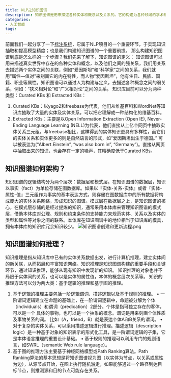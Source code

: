 ```yaml
---
title: NLP之知识图谱
description: 知识图谱是用来描述各种实体和概念以及关系的。它的构建为各种领域的学术研究提供了极具价值的参考；另外对网络搜索也产生的正面效果，比如谷歌的Knowledge Graph
categories:
- 人工智能
tags:
---
```


前面我们一起分享了一下[标注系统](http://tinyurl.com/y3k3lr5m)，它属于NLP项目的一个重要环节，于实现知识抽取和提高模型精度；也是我们构建知识图谱的一个重要前提。
那么构建知识图谱到底是怎么样的一个步骤？我们先来了解下，知识图谱的定义：
知识图谱可以用来描述真实世界中存在的各种实体和概念，以及他们之间的强关系，我们用关系去描述两个实体之间的关联，例如“爱因斯坦”和“科学家”之间的关系，我们就用“属性—值对”来刻画它的内在特性，而人物“爱因斯坦”，他有生日、民族、国籍、职业等属性。知识图谱可以通过人为构建与定义，去描述各种概念之间的弱关系，例如：“狭义相对论”和“广义相对论”之间的关系。
知识库目前可以分为两种类型：Curated KBs 和 Extracted KBs：
1. Curated KBs：以yago2和freebase为代表，他们从维基百科和WordNet等知识库抽取了大量的实体及实体关系，可以把它理解成一种结构化的维基百科。
2. Extracted KBs：主要是以Open Information Extraction (Open IE), Never-Ending Language Learning (NELL)为代表，他们直接从上亿个网页中抽取实体关系三元组。与freebase相比，这样得到的实体知识更具有多样性，而它们的实体关系和实体更多的则是自然语言的形式，如“爱因斯坦出生于德国。” 可以被表达为(“Albert.Einstein”, “was also born in”, “Germany”)。直接从网页中抽取出来的知识，也会存在一定的噪声，其精确度低于Curated KBs。

## 知识图谱如何架构？
知识图谱的逻辑结构分为两个层次：数据层和模式层。在知识图谱的数据层，知识以事实（fact）为单位存储在图数据库。如果以『实体-关系-实体』或者『实体-属性-值』三元组作为事实的基本表达方式，则存储在图数据库中的所有数据将构成庞大的实体关系网络，形成知识的图谱。模式层在数据层之上，是知识图谱的核心，在模式层存储的是经过提炼的知识，通常采用本体库来管理知识图谱的模式层，借助本体库对公理、规则和约束条件的支持能力来规范实体、关系以及实体的类型和属性等对象之间的联系。本体库在知识图谱中的地位相当于知识库的模具，拥有本体库的知识库冗余知识较少。
![知识图谱创建和更新流程.png](https://upload-images.jianshu.io/upload_images/18902003-c338ca24b09a015a.png?imageMogr2/auto-orient/strip%7CimageView2/2/w/1240)

## 知识图谱如何推理？
知识推理是指从知识库中已有的实体关系数据出发，进行计算机推理，建立实体间的新关联，从而拓展和丰富知识网络。知识推理是知识图谱构建的重要手段和关键环节，通过知识推理，能够从现有知识中发现新的知识。
知识推理的对象也并不局限于实体间的关系，也可以是实体的属性值，本体的概念层次关系等。
知识的推理方法可以分为两大类：基于逻辑的推理和基于图的推理。
1. 基于逻辑的推理主要包括一阶逻辑谓词、描述逻辑以及基于规则的推理。
• 一阶谓词逻辑建立在命题的基础上，在一阶谓词逻辑中，命题被分解为个体
（individuals）和谓词（predication）2部分。个体是指可独立存在的客体，可以是一个
具体的事物，也可以是一个抽象的概念。谓词是用来刻画个体性质及事物关系的词。
比如（A，friend，B）就是表达个体A和B关系的谓词。
• 对于复杂的实体关系，可以采用描述逻辑进行推理。描述逻辑（description logic）是一种基于对象的知识表示的形式化工具，是一阶谓词逻辑的子集，它是本体语言推理的重要设计基础。
• 基于规则的推理可以利用专门的规则语言，如SWRL（semantic Web rule language）。
2. 基于图的推理方法主要基于神经网络模型或Path Ranking算法。Path Ranking算法的基本思想是将知识图谱视为图（以实体为节点，以关系或属性为边），从源节点开始，在图上执行随机游走，如果能够通过一个路径到达目标节点，则推测源和目的节点可能存在关系。
